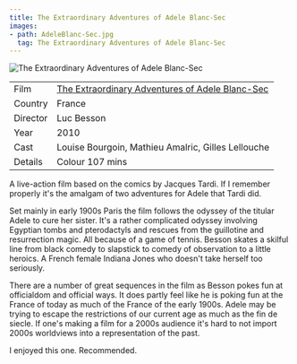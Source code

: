```yaml
---
title: The Extraordinary Adventures of Adele Blanc-Sec
images:
- path: AdeleBlanc-Sec.jpg
  tag: The Extraordinary Adventures of Adele Blanc-Sec
---
```

![The Extraordinary Adventures of Adele Blanc-Sec](AdeleBlanc-Sec.jpg)

| | |
|-|-|
Film|[The Extraordinary Adventures of Adele Blanc-Sec](https://www.imdb.com/title/tt1179025/)
Country|France
Director|Luc Besson
Year|2010
Cast|Louise Bourgoin, Mathieu Amalric, Gilles Lellouche
Details|Colour 107 mins


A live-action film based on the comics by Jacques Tardi. If I remember properly it's the amalgam of two adventures for Adele that Tardi did.

Set mainly in early 1900s Paris the film follows the odyssey of the titular Adele to cure her sister. It's a rather complicated odyssey involving Egyptian tombs and pterodactyls and rescues from the guillotine and resurrection magic. All because of a game of tennis. Besson skates a skilful line from black comedy to slapstick to comedy of observation to a little heroics. A French female Indiana Jones who doesn't take herself too seriously.

There are a number of great sequences in the film as Besson pokes fun at officialdom and official ways. It does partly feel like he is poking fun at the France of today as much of the France of the early 1900s. Adele may be trying to escape the restrictions of our current age as much as the fin de siecle. If one's making a film for a 2000s audience it's hard to not import 2000s worldviews into a representation of the past.

I enjoyed this one. Recommended.
